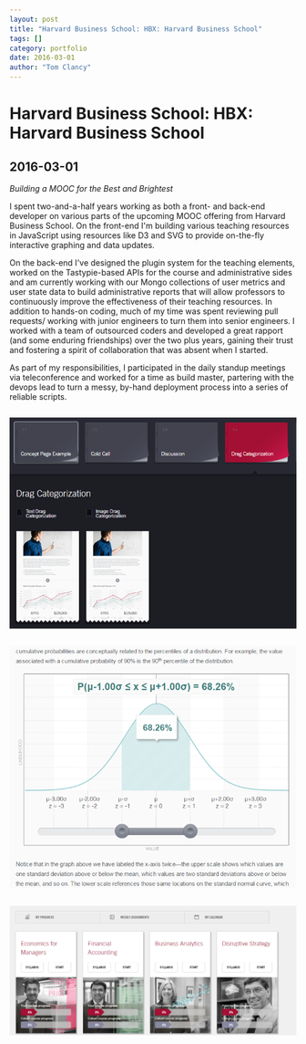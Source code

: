 ```yaml
---
layout: post
title: "Harvard Business School: HBX: Harvard Business School"
tags: []
category: portfolio
date: 2016-03-01
author: "Tom Clancy"
---
```


# Harvard Business School: HBX: Harvard Business School

## 2016-03-01

_Building a MOOC for the Best and Brightest_

<p>I spent two-and-a-half years working as both a front- and back-end developer on various parts of the upcoming MOOC offering from Harvard Business School. On the front-end I'm building various teaching resources in JavaScript using resources like D3 and SVG to provide on-the-fly interactive graphing and data updates.</p>
<p>On the back-end I've designed the plugin system for the teaching elements, worked on the Tastypie-based APIs for the course and administrative sides and am currently working with our Mongo collections of user metrics and user state data to build administrative reports that will allow professors to continuously improve the effectiveness of their teaching resources. In addition to hands-on coding, much of my time was spent reviewing pull requests/ working with junior engineers to turn them into senior engineers. I worked with a team of outsourced coders and developed a great rapport (and some enduring friendships) over the two plus years, gaining their trust and fostering a spirit of collaboration that was absent when I started.</p>
<p>As part of my responsibilities, I participated in the daily standup meetings via teleconference and worked for a time as build master, partering with the devops lead to turn a messy, by-hand deployment process into a series of reliable scripts.</p><img src="/assets/portfolio/hbx1.png" alt="Syllabus " style="margin: 1em 0" />
<img src="/assets/portfolio/hbx2.png" alt="Teaching Element Still my favorite thing I built" style="margin: 1em 0" />
<img src="/assets/portfolio/hbx3.png" alt="Student Overview " style="margin: 1em 0" />

